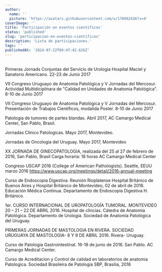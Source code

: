 ```yaml
---
author:
  name: ''
  picture: 'https://avatars.githubusercontent.com/u/176062416?v=4'
coverImage: ''
title: 'Participación en eventos científicos'
status: 'published'
slug: 'participacion-en-eventos-cientificos'
description: 'Lista de participaciones.'
tags: ''
publishedAt: '2024-07-22T09:47:42.626Z'
---
```


\
Primeras Jornads Conjuntas del Servicio de Urologia Hospital Maciel y Sanatorio Americano. 22-23 de Junio 2017

VII Congreso Uruguayo de Anatomia Patológica y V Jornadas del Mercosur. Actividad Multidiciplinara de "Calidad en Unidades de Anatomia Patológica". 8-10 de Junio 2017

VII Congreso Uruguayo de Anatomia Patológica y V Jornadas del Mercosur. Presentación de Trabajos Cientificos, modalida Poster. 8-10 de Junio 2017

Patologia de tumores de partes blandas. Abril 2017, AC Camargo Medical Center, San Pablo, Brasil.

Jornadas Clinico Patologicas. Mayo 2017, Montevideo.

Jornadas de Oncologia del Uruguay. Mayo 2017, Montevideo

XX JORNADA DE GINECOPATOLOGIA, realizada del 25 al 27 de febrero de 2016, San Pablo, Brasil Carga horaria: 18 horas AC Camargo Medical Center

Congreso USCAP 2016 (College of American Pathologists). Seattle, EEUU marzo 2016 https://www.uscap.org/meetings/detail/2016-annual-meeting

Curso de Endoscopia Digestiva. Reunión Rioplatense Hospital Británico de Buenos Aires y Hospital Británico de Montevideo, 02 de abril de 2016. Educación Médica Continua. Departamento de Endoscopia Digestiva H. Británico.

1er. CURSO INTERNACIONAL DE UROPATOLOGÍA TUMORAL. MONTEVIDEO 20 – 21 – 22 DE ABRIL 2016. Hospital de clincias. Cátedra de Anatomía Patológica. Departamento de Urologia. Sociedad de Anatomía Patológica del Uruguay.

PRIMERAS JORNADAS DE MASTOLOGIA EN RIVERA. SOCIEDAD URUGUAYA DE MASTOLOGIA- 8 Y 9 DE ABRIL 2016. Rivera- Uruguay.

Curso de Patologia Gastrointestinal. 16-18 de junio de 2016. San Pablo. AC Camargo Medical Center.

Curso de Acreditacion y Control de calidad en laboratorios de anatomia Patologica. Sociedad Brasileira de Patologia SBP, Brasilia, 2016